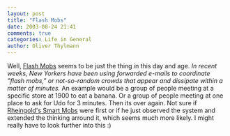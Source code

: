 ```yaml
---
layout: post
title: "Flash Mobs"
date: 2003-08-24 21:41
comments: true
categories: Life in General
author: Oliver Thylmann
---
```



Well, [Flash Mobs](http://www.wordspy.com/words/flashmob.asp) seems to be just the thing in this day and age.  *In recent weeks, New Yorkers have been using forwarded e-mails to coordinate &quot;flash mobs,&quot; or not-so-random crowds that appear and dissipate within a matter of minutes.* An example would be a group of people meeting at a specific store at 1900 to eat a banana. Or a group of people meeting at one place to ask for Udo for 3 minutes. Then its over again.  Not sure if [Rheingold's Smart Mobs](http://www.smartmobs.com/index.html) were first or if he just observed the system and extended the thinking arround it, which seems much more likely. I might really have to look further into this :)



